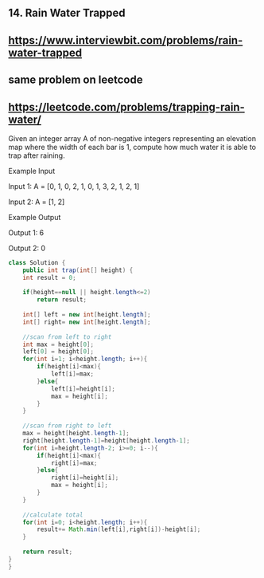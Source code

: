 ## 14. Rain Water Trapped
## https://www.interviewbit.com/problems/rain-water-trapped

## same problem on leetcode
## https://leetcode.com/problems/trapping-rain-water/

Given an integer array A of non-negative integers representing an elevation map where the width of each bar is 1, compute how much water it is able to trap after raining.


Example Input

Input 1: A = [0, 1, 0, 2, 1, 0, 1, 3, 2, 1, 2, 1]

Input 2: A = [1, 2]


Example Output

Output 1: 6

Output 2: 0

```Java
class Solution {
    public int trap(int[] height) {
    int result = 0;
 
    if(height==null || height.length<=2)
        return result;
 
    int[] left = new int[height.length];
    int[] right= new int[height.length];
 
    //scan from left to right
    int max = height[0];
    left[0] = height[0];
    for(int i=1; i<height.length; i++){
        if(height[i]<max){
            left[i]=max;
        }else{
            left[i]=height[i];
            max = height[i];
        }
    }
 
    //scan from right to left
    max = height[height.length-1];
    right[height.length-1]=height[height.length-1];
    for(int i=height.length-2; i>=0; i--){
        if(height[i]<max){
            right[i]=max;
        }else{
            right[i]=height[i];
            max = height[i];
        }
    }
 
    //calculate total
    for(int i=0; i<height.length; i++){
        result+= Math.min(left[i],right[i])-height[i];
    }
 
    return result;
}
}
```
